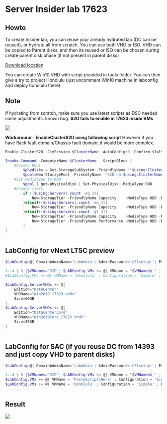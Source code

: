 # Server Insider lab 17623

## Howto
To create Insider lab, you can reuse your already hydrated lab (DC can be reused), or hydrate all from scratch. You can use both VHD or ISO. VHD can be copied to Parent disks, and then its reused or ISO can be chosen during create parent disk phase (if not present in parent disks)

[Download location](https://www.microsoft.com/en-us/software-download/windowsinsiderpreviewserver)

You can create Win10 VHD with script provided in tools folder. You can then give a try to project Honolulu (just uncomment Win10 machine in labconfig and deploy honolulu there)

## Note

If hydrating from scratch, make sure you use latest scripts as DSC needed some adjustments.
known bug: **S2D fails to enable in 17623 inside VMs**

![](/Insider/enableS2Dfail.png)

**Workaround - EnableClusterS2D using following script** However if you have Rack fault domain/Chassis fault domain, it would be more complex.

````PowerShell
Enable-ClusterS2D -CimSession $ClusterName -AutoConfig:0 -Confirm:$false -Verbose -SkipEligibilityChecks

Invoke-Command -ComputerName $ClusterName  -ScriptBlock {
    #Create Pool
        $phydisks = Get-StorageSubSystem -FriendlyName "*$using:ClusterName" | Get-PhysicalDisk -CanPool $true
        $pool=New-StoragePool -FriendlyName  "S2D on $using:ClusterName" -PhysicalDisks $phydisks -StorageSubSystemFriendlyName "*$using:ClusterName"
    #Set mediatype to HDD
        $pool | get-physicaldisk | Set-PhysicalDisk -MediaType HDD
    #Create tiers
        if (($using:Servers).count -eq 2){
            New-StorageTier -FriendlyName Capacity    -MediaType HDD -ResiliencySettingName Mirror -StoragePoolFriendlyName "S2D on $using:ClusterName" -PhysicalDiskRedundancy 1
        }elseif(($using:Servers).count -eq 3){
            New-StorageTier -FriendlyName Capacity    -MediaType HDD -ResiliencySettingName Mirror -StoragePoolFriendlyName "S2D on $using:ClusterName" -PhysicalDiskRedundancy 2
        }elseif(($using:servers).count -gt 3){
            New-StorageTier -FriendlyName Capacity    -MediaType HDD -ResiliencySettingName Parity -StoragePoolFriendlyName "S2D on $using:ClusterName" -PhysicalDiskRedundancy 2
            New-StorageTier -FriendlyName Performance -MediaType HDD -ResiliencySettingName Mirror -StoragePoolFriendlyName "S2D on $using:ClusterName" -PhysicalDiskRedundancy 2
        }
}
 
````

## LabConfig for vNext LTSC preview

````PowerShell
$LabConfig=@{ DomainAdminName='LabAdmin'; AdminPassword='LS1setup!'; Prefix = 'ws2016labInsider-'; SwitchName = 'LabSwitch'; DCEdition='DataCenter'; CreateClientParent=$false ; ClientEdition='Enterprise'; PullServerDC=$false ; Internet=$false ;AdditionalNetworksConfig=@(); VMs=@(); ServerVHDs=@()}

1..4 | % {$VMNames="S2D"; $LABConfig.VMs += @{ VMName = "$VMNames$_" ; Configuration = 'S2D' ; ParentVHD = 'Win2019Core_17623.vhdx'; SSDNumber = 0; SSDSize=800GB ; HDDNumber = 12; HDDSize= 4TB ; MemoryStartupBytes= 1GB ; MemoryMinimumBytes=1GB }}
#$LabConfig.VMs += @{ VMName = 'Honolulu' ; Configuration = 'Simple' ; ParentVHD = 'Win10_G2.vhdx'  ; MemoryStartupBytes= 1GB ; MemoryMinimumBytes=1GB ; AddToolsVHD=$True ; DisableWCF=$True }

$LabConfig.ServerVHDs += @{
    Edition="DataCenter" 
    VHDName="Win2019_17623.vhdx"
    Size=60GB
}
$LabConfig.ServerVHDs += @{
    Edition="DataCenterCore" 
    VHDName="Win2019Core_17623.vhdx"
    Size=30GB
}
 
````

## LabConfig for SAC (if you reuse DC from 14393 and just copy VHD to parent disks)

````PowerShell
$LabConfig=@{ DomainAdminName='LabAdmin'; AdminPassword='LS1setup!'; Prefix = 'ws2016lab-'; SwitchName = 'LabSwitch'; DCEdition='DataCenter'; AdditionalNetworksConfig=@(); VMs=@(); ServerVHDs=@()}

1..4 | % {$VMNames="S2D"; $LABConfig.VMs += @{ VMName = "$VMNames$_" ; Configuration = 'S2D' ; ParentVHD = 'Windows_InsiderPreview_Server_VHDX_17623.vhdx'; SSDNumber = 0; SSDSize=800GB ; HDDNumber = 12; HDDSize= 4TB ; MemoryStartupBytes= 1GB ; MemoryMinimumBytes=1GB }}
$LabConfig.VMs += @{ VMName = 'PasteScriptsHere' ; Configuration = 'Simple' ; ParentVHD = 'Windows_InsiderPreview_Server_VHDX_17623.vhdx'; MemoryStartupBytes= 1GB ;MemoryMinimumBytes=1GB }
$LabConfig.VMs += @{ VMName = 'Honolulu' ; Configuration = 'Simple' ; ParentVHD = 'Win10_G2.vhdx'  ; MemoryStartupBytes= 1GB ; MemoryMinimumBytes=1GB ; AddToolsVHD=$True ; DisableWCF=$True }
 
````

## Result

![](/Insider/cluadmin.png)
 